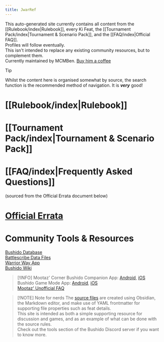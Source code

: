 ```yaml
---
title: JwarRef
---
```

This auto-generated site currently contains all content from the [[Rulebook/index|Rulebook]], every Ki Feat, the [[Tournament Pack/index|Tournament & Scenario Pack]], and the [[FAQ/index|Official FAQ]].  
Profiles will follow eventually.  
This isn't intended to replace any existing community resources, but to complement them.  
Currently maintained by MCMBen. [Buy him a coffee](https://ko-fi.com/mcmben)

> [!tip]
> Whilst the content here is organised somewhat by source, the search function is the recommended method of navigation. It is ***very*** good!

# [[Rulebook/index|Rulebook]]
# [[Tournament Pack/index|Tournament & Scenario Pack]]
# [[FAQ/index|Frequently Asked Questions]]
(sourced from the Official Errata document below)
# [Official Errata](https://docs.google.com/document/d/1QVDOiHRrkplIJV72aeod3jDvE-Qkb_HlmljF8rgZAf0/edit?usp=sharing)

# Community Tools & Resources

[Bushido Database](https://bushidodb.ddns.net/bushido/)  
[Battlescribe Data Files](https://github.com/BSData/bushido)  
[Warrior Way App](https://warriorway.netlify.app/)  
[Bushido Wiki](http://bushidothegame.wikidot.com/)  

> [!INFO] Mootaz' Corner
> Bushido Companion App: [Android](https://play.google.com/store/apps/details?id=de.molkow.bushido), [iOS](https://apps.apple.com/gb/app/bushido-companion/id1582528969)   
> Bushido Game Mode App: [Android](https://play.google.com/store/apps/details?id=de.molkow.bushido_gm), [iOS](https://apps.apple.com/gb/app/bushido-game-mode/id6670756121)  
> [Mootaz' Unofficial FAQ](https://docs.google.com/document/d/1HM9FM4ea5xhFmDj2TLgnHlz_2to8a_uLu6rfzfASwm4/edit?usp=sharing)

> [!NOTE] Note for nerds
> The [source files](https://github.com/GCT-Studios/JwarRef) are created using Obsidian, the Markdown editor, and make use of YAML frontmatter for supporting file properties such as feat details.  
> This site is intended as both a simple supporting resource for discussion and games, and as an example of what can be done with the source rules.  
> Check out the tools section of the Bushido Discord server if you want to know more.

